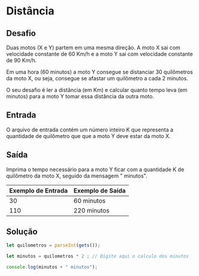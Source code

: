 # Distância

## Desafio

Duas motos (X e Y) partem em uma mesma direção. A moto X sai com velocidade constante de 60 Km/h e a moto Y sai com velocidade constante de 90 Km/h.

Em uma hora (60 minutos) a moto Y consegue se distanciar 30 quilômetros da moto X, ou seja, consegue se afastar um quilômetro a cada 2 minutos.

O seu desafio é ler a distância (em Km) e calcular quanto tempo leva (em minutos) para a moto Y tomar essa distância da outra moto.

## Entrada

O arquivo de entrada contém um número inteiro K que representa a quantidade de quilômetro que que a moto Y deve estar da moto X.

## Saída

Imprima o tempo necessário para a moto Y ficar com a quantidade K de quilômetro da moto X, seguido da mensagem " minutos".

Exemplo de Entrada | Exemplo de Saída
--- | ---
30 | 60 minutos
110 | 220 minutos

## Solução

```js
let quilometros = parseInt(gets());

let minutos = quilometros * 2 ; // Digite aqui o calculo dos minutos

console.log(minutos + " minutos");
```

